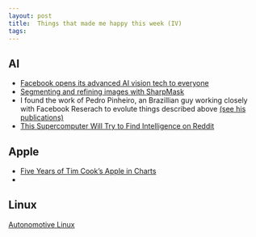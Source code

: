 ```yaml
---
layout: post
title:  Things that made me happy this week (IV)
tags: 
---
```



## AI ##

- [Facebook opens its advanced AI vision tech to everyone](https://www.engadget.com/2016/08/25/facebook-computer-vision-open-source/) 
- [Segmenting and refining images with SharpMask](https://code.facebook.com/posts/561187904071636) 
- I found the work of Pedro Pinheiro, an Brazillian guy working closely with Facebook Reserach to evolute things described above [(see his publications)](http://opinheiro.com/publications/) 
- [This Supercomputer Will Try to Find Intelligence on Reddit](https://www.technologyreview.com/s/602153/this-supercomputer-will-try-to-find-intelligence-on-reddit/)

## Apple ## 

- [Five Years of Tim Cook’s Apple in Charts](https://medium.com/beyond-devices/five-years-of-tim-cooks-apple-in-charts-9e5488f48fce#.pxzlwezft)
- 
## Linux ##

[Autonomotive Linux](https://www.automotivelinux.org/)


